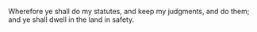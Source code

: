 Wherefore ye shall do my statutes, and keep my judgments, and do them; and ye shall dwell in the land in safety.

